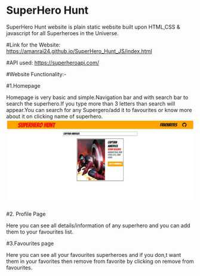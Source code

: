 # SuperHero Hunt
SuperHero Hunt website is plain static website built upon HTML,CSS & javascript for all Superheroes in the Universe.

#Link for the Website:
https://amanrai24.github.io/SuperHero_Hunt_JS/index.html

#API used: https://superheroapi.com/

#Website Functionality:-

 #1.Homepage
 
  Homepage is very basic and simple.Navigation bar and with search bar to search the superhero.If you type more than 3 letters than search will appear.You can search for any         Supergero/add it to favourites or know more about it on clicking name of superhero.
   ![Homepage](/images/Homepage.JPG)

#2. Profile Page

  Here you can see all details/information of any superhero and you can add them to your favourites list.
  
#3.Favourites page

  Here you can see all your favourites superheroes and if you don,t want them in your favorites then remove from favorite by clicking on remove from favourites.

